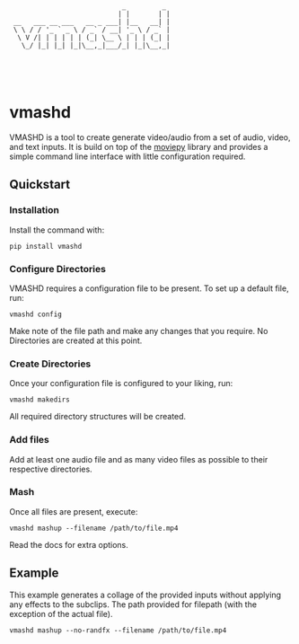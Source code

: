 ```


                            _         _
                           | |       | |
 __   ___ __ ___   __ _ ___| |__   __| |
 \ \ / / '_ ` _ \ / _` / __| '_ \ / _` |
  \ V /| | | | | | (_| \__ \ | | | (_| |
   \_/ |_| |_| |_|\__,_|___/_| |_|\__,_|





```

# vmashd

VMASHD is a tool to create generate video/audio from a set of audio, video, and
text inputs. It is build on top of the
[moviepy](https://github.com/Zulko/moviepy) library and provides a simple
command line interface with little configuration required.

## Quickstart

### Installation

Install the command with:

```
pip install vmashd

```

### Configure Directories

VMASHD requires a configuration file to be present. To set up a default file,
run:

```
vmashd config

```

Make note of the file path and make any changes that you require. No Directories
are created at this point.

### Create Directories

Once your configuration file is configured to your liking, run:

```
vmashd makedirs

```

All required directory structures will be created.

### Add files

Add at least one audio file and as many video files as possible to their
respective directories.

### Mash

Once all files are present, execute:

```
vmashd mashup --filename /path/to/file.mp4

```

Read the docs for extra options.

## Example

This example generates a collage of the provided inputs without applying any
effects to the subclips. The path provided for filepath (with the exception of
the actual file).

```
vmashd mashup --no-randfx --filename /path/to/file.mp4

```
